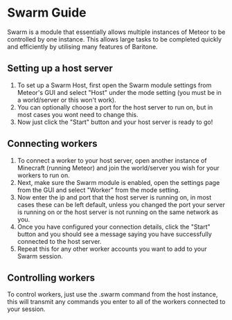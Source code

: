 # Swarm Guide

Swarm is a module that essentially allows multiple instances of Meteor to be controlled by one instance. This allows large tasks to be completed quickly and efficiently by utilising many features of Baritone.

## Setting up a host server

1. To set up a Swarm Host, first open the Swarm module settings from Meteor's GUI and select "Host" under the mode setting (you must be in a world/server or this won't work).
2. You can optionally choose a port for the host server to run on, but in most cases you wont need to change this.
3. Now just click the "Start" button and your host server is ready to go!

## Connecting workers

1. To connect a worker to your host server, open another instance of Minecraft (running Meteor) and join the world/server you wish for your workers to run on.
2. Next, make sure the Swarm module is enabled, open the settings page from the GUI and select "Worker" from the mode setting.
3. Now enter the ip and port that the host server is running on, in most cases these can be left default, unless you changed the port your server is running on or the host server is not running on the same network as you.
4. Once you have configured your connection details, click the "Start" button and you should see a message saying you have successfully connected to the host server.
5. Repeat this for any other worker accounts you want to add to your Swarm session.

## Controlling workers

To control workers, just use the .swarm command from the host instance, this will transmit any commands you enter to all of the workers connected to your session.